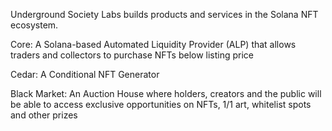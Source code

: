 Underground Society Labs builds products and services in the Solana NFT ecosystem.

Core: A Solana-based Automated Liquidity Provider (ALP) that allows traders and collectors to purchase NFTs below listing price

Cedar: A Conditional NFT Generator 

Black Market: An Auction House where holders, creators and the public will be able to access exclusive opportunities on NFTs, 1/1 art, whitelist spots and other prizes